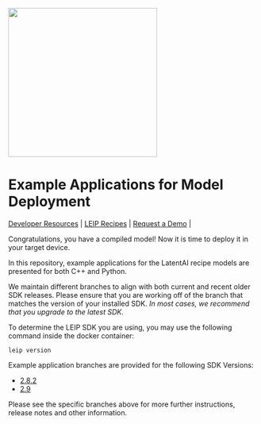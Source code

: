 <img src=https://latentai.com/wp-content/uploads/2022/10/logo.svg width=300/><br />

# Example Applications for Model Deployment

[Developer Resources](https://docs.latentai.io) |
[LEIP Recipes](https://docs.latentai.io/leip-recipes/) |
[Request a Demo](https://latentai.com/contact-us/) |

Congratulations, you have a compiled model! Now it is time to deploy it in your target device.

In this repository, example applications for the LatentAI recipe models are presented for both C++ and Python.

We maintain different branches to align with both current and recent older SDK releases.  Please ensure that you are working off of the branch that matches the version of your installed SDK.  _In most cases, we recommend that you upgrade to the latest SDK._

To determine the LEIP SDK you are using, you may use the following command inside the docker container:

`leip version`

Example application branches are provided for the following SDK Versions:

- [2.8.2](https://github.com/latentai/example-applications/tree/2.8)
- [2.9](https://github.com/latentai/example-applications/tree/2.9)

Please see the specific branches above for more further instructions, release notes and other information. 
